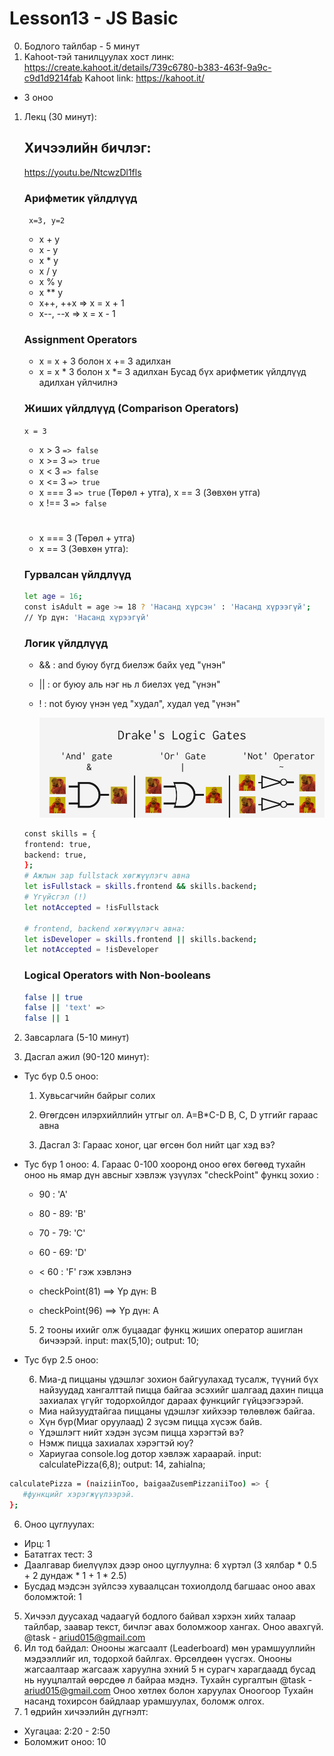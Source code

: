 # Lesson13 - JS Basic

0. Бодлого тайлбар - 5 минут
1. Kahoot-тэй танилцуулах хост линк: https://create.kahoot.it/details/739c6780-b383-463f-9a9c-c9d1d9214fab
   Kahoot link: https://kahoot.it/

- 3 оноо

1. Лекц (30 минут):

   ## Хичээлийн бичлэг:

   https://youtu.be/NtcwzDl1fls

   ### Арифметик үйлдлүүд

   ` x=3, y=2`

   - x + y
   - x - y
   - x \* y
   - x / y
   - x % y
   - x \*\* y
   - x++, ++x => x = x + 1
   - x--, --x => x = x - 1

   ### Assignment Operators

   - x = x + 3 болон x += 3 адилхан
   - x = x \* 3 болон x \*= 3 адилхан
     Бусад бүх арифметик үйлдлүүд адилхан үйлчилнэ

   ### Жиших үйлдлүүд (Comparison Operators)

   `x = 3`

   - x > 3 `=> false`
   - x >= 3 `=> true`
   - x < 3 `=> false`
   - x <= 3 `=> true`
   - x === 3 `=> true` (Төрөл + утга), x == 3 (Зөвхөн утга)
   - x !== 3 `=> false`

   #

   - x === 3 (Төрөл + утга)
   - x == 3 (Зөвхөн утга):

   ### Гурвалсан үйлдлүүд

   ```sh
   let age = 16;
   const isAdult = age >= 18 ? 'Насанд хүрсэн' : 'Насанд хүрээгүй';
   // Үр дүн: 'Насанд хүрээгүй'
   ```

   ### Логик үйлдлүүд

   - && : and буюу бүгд биелэж байх үед "үнэн"
   - || : or буюу аль нэг нь л биелэх үед "үнэн"
   - ! : not буюу үнэн үед "худал", худал үед "үнэн"

     ![Logic operators](image.png)

   ```sh
   const skills = {
   frontend: true,
   backend: true,
   };
   # Ажлын зар fullstack хөгжүүлэгч авна
   let isFullstack = skills.frontend && skills.backend;
   # Үгүйсгэл (!)
   let notAccepted = !isFullstack

   # frontend, backend хөгжүүлэгч авна:
   let isDeveloper = skills.frontend || skills.backend;
   let notAccepted = !isDeveloper
   ```

   ### Logical Operators with Non-booleans

   ```sh
   false || true
   false || 'text' =>
   false || 1
   ```

2. Завсарлага (5-10 минут)

3. Дасгал ажил (90-120 минут):

   
- Тус бүр 0.5 оноо:

   1. Хувьсагчийн байрыг солих

   2. Өгөгдсөн илэрхийллийн утгыг ол. A=B\*C-D
      B, C, D утгийг гараас авна

   3. Дасгал 3: Гараас хоног, цаг өгсөн бол нийт цаг хэд вэ?

- Тус бүр 1 оноо:
   4. Гараас 0-100 хооронд оноо өгөх бөгөөд тухайн оноо нь ямар дүн авсныг хэвлэж үзүүлэх "checkPoint" функц зохио :

   - 90 : 'A'
   - 80 - 89: 'B'
   - 70 - 79: 'C'
   - 60 - 69: 'D'
   - < 60 : 'F'
     гэж хэвлэнэ

   - checkPoint(81) ==> Үр дүн: B
   - checkPoint(96) ==> Үр дүн: A
   5. 2 тооны ихийг олж буцаадаг функц жиших оператор ашиглан бичээрэй.
         input: max(5,10);
         output: 10;

- Тус бүр 2.5 оноо:

   6.  Миа-д пиццаны үдэшлэг зохион байгуулахад тусалж, түүний бүх найзуудад хангалттай пицца байгаа эсэхийг шалгаад дахин пицца захиалах үгүйг тодорхойлдог дараах функцийг гүйцээгээрэй.
   - Миа найзуудтайгаа пиццаны үдэшлэг хийхээр төлөвлөж байгаа.
   - Хүн бүр(Миаг оруулаад) 2 зүсэм пицца хүсэж байв.
   - Үдэшлэгт нийт хэдэн зүсэм пицца хэрэгтэй вэ?
   - Нэмж пицца захиалах хэрэгтэй юу?
   - Хариугаа console.log дотор хэвлэж хараарай.
         input: calculatePizza(6,8);
         output: 14, zahialna;

```sh
calculatePizza = (naiziinToo, baigaaZusemPizzaniiToo) => {
   #функцийг хэрэгжүүлээрэй.
};
```

6. Оноо цуглуулах:

- Ирц: 1
- Бататгах тест: 3
- Даалгавар биелүүлэх дээр оноо цуглуулна: 6 хүртэл (3 хялбар \* 0.5 + 2 дундаж \* 1 + 1 \* 2.5)
- Бусдад мэдсэн зүйлсээ хуваалцсан тохиолдолд багшаас оноо авах боломжтой: 1

5. Хичээл дуусахад чадаагүй бодлого байвал хэрхэн хийх талаар тайлбар, заавар текст, бичлэг авах боломжоор хангах. Оноо авахгүй. @task - ariud015@gmail.com
6. Ил тод байдал: Онооны жагсаалт (Leaderboard) мөн урамшууллийн мэдээллийг ил, тодорхой байлгах. Өрсөлдөөн үүсгэх. Онооны жагсаалтаар жагсааж харуулна эхний 5 н сурагч харагдаадд бусад нь нууцлалтай өөрсдөө л байраа мэднэ. Тухайн сургалтын @task - ariud015@gmail.com Оноо хөтлөх болон харуулах
   Оноогоор Тухайн насанд тохирсон байдлаар урамшуулах, боломж олгох.
7. 1 өдрийн хичээлийн дүгнэлт:

- Хугацаа: 2:20 - 2:50
- Боломжит оноо: 10

